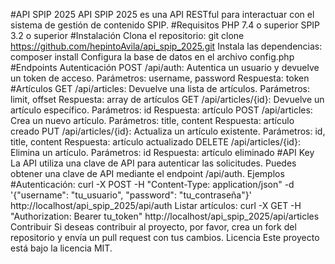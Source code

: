 #API SPIP 2025
API SPIP 2025 es una API RESTful para interactuar con el sistema de gestión de contenido SPIP.
#Requisitos
PHP 7.4 o superior
SPIP 3.2 o superior
#Instalación
Clona el repositorio: git clone https://github.com/hepintoAvila/api_spip_2025.git
Instala las dependencias: composer install
Configura la base de datos en el archivo config.php
#Endpoints
Autenticación
POST /api/auth: Autentica un usuario y devuelve un token de acceso.
Parámetros: username, password
Respuesta: token
#Artículos
GET /api/articles: Devuelve una lista de artículos.
Parámetros: limit, offset
Respuesta: array de artículos
GET /api/articles/{id}: Devuelve un artículo específico.
Parámetros: id
Respuesta: artículo
POST /api/articles: Crea un nuevo artículo.
Parámetros: title, content
Respuesta: artículo creado
PUT /api/articles/{id}: Actualiza un artículo existente.
Parámetros: id, title, content
Respuesta: artículo actualizado
DELETE /api/articles/{id}: Elimina un artículo.
Parámetros: id
Respuesta: artículo eliminado
#API Key
La API utiliza una clave de API para autenticar las solicitudes. Puedes obtener una clave de API mediante el endpoint /api/auth.
Ejemplos
#Autenticación: curl -X POST -H "Content-Type: application/json" -d '{"username": "tu_usuario", "password": "tu_contraseña"}' http://localhost/api_spip_2025/api/auth
Listar artículos: curl -X GET -H "Authorization: Bearer tu_token" http://localhost/api_spip_2025/api/articles
Contribuir
Si deseas contribuir al proyecto, por favor, crea un fork del repositorio y envía un pull request con tus cambios.
Licencia
Este proyecto está bajo la licencia MIT.
